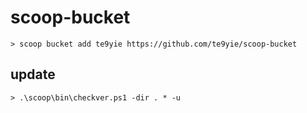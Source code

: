 # scoop-bucket

```
> scoop bucket add te9yie https://github.com/te9yie/scoop-bucket
```

## update

```
> .\scoop\bin\checkver.ps1 -dir . * -u
```
